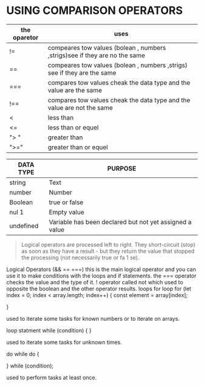 # USING COMPARISON OPERATORS 

the oparetor | uses 
------------ | -------------
!=           | compeares tow values (bolean , numbers ,strigs)see if they are no the same
==           | compeares tow values (bolean , numbers ,strigs) see if they are the same
===          | compares tow values cheak the data type and the value are the same 
!==          | compares tow values cheak the data type and the value are  not the same 
<            | less than
<=           | less than or equel 
"> "           |greater than 
">="          |greater than or equel



DATA TYPE| PURPOSE 
---------|---------
string   | Text 
number   |Number 
Boolean  |true or false 
nul 1    |Empty value 
undefined| Variable has been declared but not yet assigned a value 





> Logical operators are processed left to right. They short-circuit (stop) as soon as they have a result - but they return the value that stopped the processing (not necessarily true or fa 1 se). 



Logical Operators
(&&	 	== ===) this is the main logical operator and you can use it to make conditions with the loops and if statements.
the === operator checks the value and the type of it.
! operator called not which used to opposite the boolean and the other operator results.
loops
for loop
for (let index = 0; index < array.length; index++) {
const element = array[index];

}

used to iterate some tasks for known numbers or to iterate on arrays.

loop statment
while (condition) {
}

used to iterate some tasks for unknown times.

do while
do {

} while (condition);

used to perform tasks at least once.




